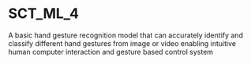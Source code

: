 # SCT_ML_4
A basic hand gesture recognition model that can accurately identify and classify different hand gestures from image or video enabling intuitive human computer interaction and gesture based control system
